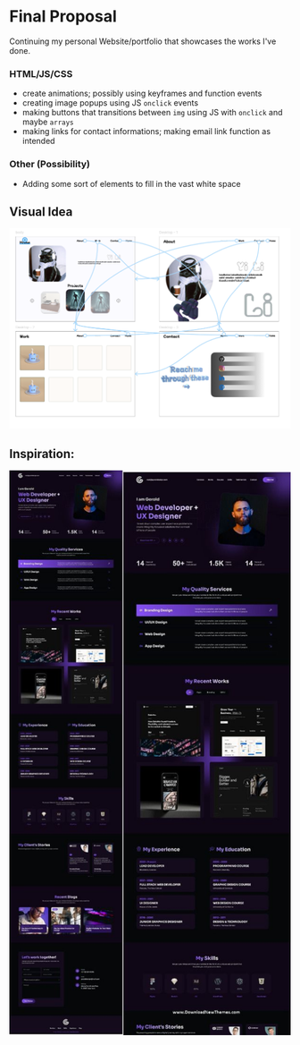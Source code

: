 # Final Proposal

Continuing my personal Website/portfolio that showcases the works I've done. 

### HTML/JS/CSS
- create animations; possibly using keyframes and function events
- creating image popups using JS `onclick` events
- making buttons that transitions between `img` using JS with `onclick` and maybe `arrays`
- making links for contact informations; making email link function as intended


### Other (Possibility)
- Adding some sort of elements to fill in the vast white space

## Visual Idea
![alt text](image.png)

## Inspiration:
![alt text](image-1.png)